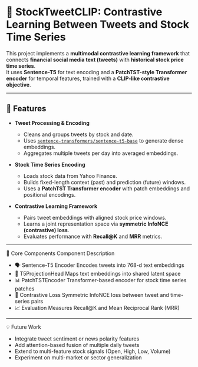 # 🧠 StockTweetCLIP: Contrastive Learning Between Tweets and Stock Time Series

This project implements a **multimodal contrastive learning framework** that connects **financial social media text (tweets)** with **historical stock price time series**.  
It uses **Sentence-T5** for text encoding and a **PatchTST-style Transformer encoder** for temporal features, trained with a **CLIP-like contrastive objective**.

---

## 🚀 Features

- **Tweet Processing & Encoding**
  - Cleans and groups tweets by stock and date.
  - Uses [`sentence-transformers/sentence-t5-base`](https://huggingface.co/sentence-transformers/sentence-t5-base) to generate dense embeddings.
  - Aggregates multiple tweets per day into averaged embeddings.

- **Stock Time Series Encoding**
  - Loads stock data from Yahoo Finance.
  - Builds fixed-length context (past) and prediction (future) windows.
  - Uses a **PatchTST Transformer encoder** with patch embeddings and positional encodings.

- **Contrastive Learning Framework**
  - Pairs tweet embeddings with aligned stock price windows.
  - Learns a joint representation space via **symmetric InfoNCE (contrastive) loss**.
  - Evaluates performance with **Recall@K** and **MRR** metrics.

---

🧩 Core Components
Component	Description
- 🗣️ Sentence-T5 Encoder	Encodes tweets into 768-d text embeddings
- 🔁 T5ProjectionHead	Maps text embeddings into shared latent space
- 📊 PatchTSTEncoder	Transformer-based encoder for stock time series patches
- 🎯 Contrastive Loss	Symmetric InfoNCE loss between tweet and time-series pairs
- 📈 Evaluation	Measures Recall@K and Mean Reciprocal Rank (MRR)

---

💡 Future Work

- Integrate tweet sentiment or news polarity features
- Add attention-based fusion of multiple daily tweets
- Extend to multi-feature stock signals (Open, High, Low, Volume)
- Experiment on multi-market or sector generalization
